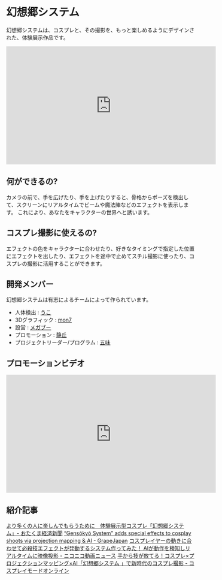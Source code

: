 # 幻想郷システム

幻想郷システムは、コスプレと、その撮影を、もっと楽しめるようにデザインされた、体験展示作品です。

<iframe width="560" height="315" src="https://www.youtube.com/embed/wuiauR0mvHU" frameborder="0" gesture="media" allow="encrypted-media" allowfullscreen></iframe>

## 何ができるの?

カメラの前で、手を広げたり、手を上げたりすると、骨格からポーズを検出して、スクリーンにリアルタイムでビームや魔法陣などのエフェクトを表示します。
これにより、あなたをキャラクターの世界へと誘います。

## コスプレ撮影に使えるの?

エフェクトの色をキャラクターに合わせたり、好きなタイミングで指定した位置にエフェクトを出したり、エフェクトを途中で止めてスチル撮影に使ったり、コスプレの撮影に活用することができます。

## 開発メンバー

幻想郷システムは有志によるチームによって作られています。

* 人体検出 : [うこ](https://twitter.com/ukokq)
* 3Dグラフィック : [mon7](https://twitter.com/Realize_mon7)
* 設営 : [メガブー](https://twitter.com/Realize_mega)
* プロモーション : [静丘](https://twitter.com/Siz_oka)
* プロジェクトリーダー/プログラム : [五味](https://twitter.com/GomiHgy)

## プロモーションビデオ

<iframe width="560" height="315" src="https://www.youtube.com/embed/vYDXryfmjQk" frameborder="0" gesture="media" allow="encrypted-media" allowfullscreen></iframe>

## 紹介記事

[より多くの人に楽しんでもらうために　体験展示型コスプレ「幻想郷システム」- おたくま経済新聞](https://otakei.otakuma.net/archives/2022112802.html)
[“Gensōkyō System” adds special effects to cosplay shoots via projection mapping & AI - GrapeJapan](https://grapee.jp/en/215015)
[コスプレイヤーの動きに合わせて必殺技エフェクトが発動するシステム作ってみた！ AIが動作を検知しリアルタイムに映像投影 - ニコニコ動画ニュース](https://originalnews.nico/399303)
[手から技が放てる！コスプレ×プロジェクションマッピング×AI「幻想郷システム 」で新時代のコスプレ撮影 - コスプレイモードオンライン](https://www.cosplaymode.online/blog/photo/ai/)
